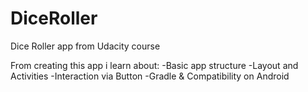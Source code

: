 # DiceRoller
Dice Roller app from Udacity course 

From creating this app i learn about:
-Basic app structure
-Layout and Activities
-Interaction via Button
-Gradle & Compatibility on Android

